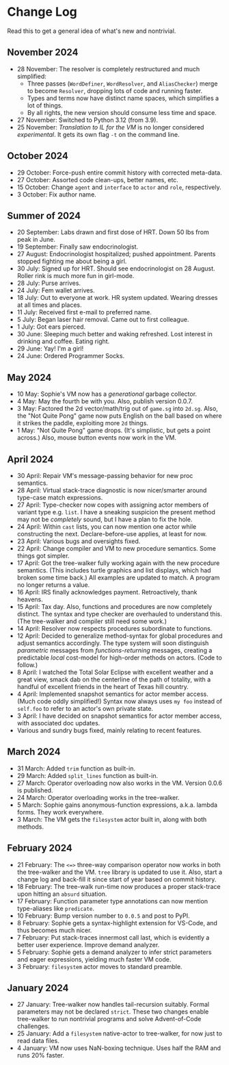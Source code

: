 # Change Log

Read this to get a general idea of what's new and nontrivial.

## November 2024

* 28 November: The resolver is completely restructured and much simplified:
    * Three passes (`WordDefiner`, `WordResolver`, and `AliasChecker`) merge to become `Resolver`, dropping lots of code and running faster.
    * Types and terms now have distinct name spaces, which simplifies a lot of things.
    * By all rights, the new version should consume less time and space.
* 27 November: Switched to Python 3.12 (from 3.9).
* 25 November: *Translation to IL for the VM* is no longer considered *experimental*. It gets its own flag `-t` on the command line.

## October 2024

* 29 October: Force-push entire commit history with corrected meta-data.
* 27 October: Assorted code clean-ups, better names, etc.
* 15 October: Change `agent` and `interface` to `actor` and `role`, respectively.
* 3 October: Fix author name.

## Summer of 2024

* 20 September: Labs drawn and first dose of HRT. Down 50 lbs from peak in June.
* 19 September: Finally saw endocrinologist.
* 27 August: Endocrinologist hospitalized; pushed appointment. Parents stopped fighting me about being a girl.
* 30 July: Signed up for HRT. Should see endocrinologist on 28 August. Roller rink is much more fun in girl-mode.
* 28 July: Purse arrives.
* 24 July: Fem wallet arrives.
* 18 July: Out to everyone at work. HR system updated. Wearing dresses at all times and places.
* 11 July: Received first e-mail to preferred name.
* 5 July: Began laser hair removal. Came out to first colleague.
* 1 July: Got ears pierced.
* 30 June: Sleeping much better and waking refreshed. Lost interest in drinking and coffee. Eating right.
* 29 June: Yay! I'm a girl!
* 24 June: Ordered Programmer Socks.

## May 2024

* 10 May: Sophie's VM now has a *generational* garbage collector.
* 4 May: May the fourth be with you. Also, publish version 0.0.7.
* 3 May: Factored the 2d vector/math/trig out of `game.sg` into `2d.sg`.
  Also, the "Not Quite Pong" game now puts English on the ball based on
  where it strikes the paddle, exploiting more `2d` things.
* 1 May: "Not Quite Pong" game drops. (It's simplistic, but gets a point across.)
  Also, mouse button events now work in the VM.

## April 2024

* 30 April: Repair VM's message-passing behavior for new proc semantics.
* 28 April: Virtual stack-trace diagnostic is now nicer/smarter around type-case match expressions. 
* 27 April: Type-checker now copes with assigning actor members of variant type e.g. `list`.
  I have a sneaking suspicion the present method may not be *completely* sound,
  but I have a plan to fix the hole.
* 24 April: Within `cast` lists, you can now mention one actor while constructing the next.
  Declare-before-use applies, at least for now.
* 23 April: Various bugs and oversights fixed. 
* 22 April: Change compiler and VM to new procedure semantics. Some things got simpler.
* 17 April: Got the tree-walker fully working again with the new procedure semantics.
  (This includes turtle graphics and list displays, which had broken some time back.)
  All examples are updated to match. A program no longer returns a value.
* 16 April: IRS finally acknowledges payment. Retroactively, thank heavens.
* 15 April: Tax day. Also, functions and procedures are now completely distinct.
  The syntax and type checker are overhauled to understand this.
  (The tree-walker and compiler still need some work.)
* 14 April: Resolver now respects procedures subordinate to functions.
* 12 April: Decided to generalize method-syntax for global procedures and adjust semantics accordingly.
  The type system will soon distinguish *parametric* messages from *functions-returning* messages,
  creating a predictable *local* cost-model for high-order methods on actors. (Code to follow.)
* 8 April: I watched the Total Solar Eclipse with excellent weather and a great view,
  smack dab on the centerline of the path of totality,
  with a handful of excellent friends in the heart of Texas hill country.
* 4 April: Implemented snapshot semantics for actor member access. (Much code oddly simplified!)
  Syntax now always uses ``my foo`` instead of ``self.foo`` to refer to an actor's own private state.
* 3 April: I have decided on snapshot semantics for actor member access, with associated doc updates.
* Various and sundry bugs fixed, mainly relating to recent features. 

## March 2024

* 31 March: Added ``trim`` function as built-in.
* 29 March: Added ``split_lines`` function as built-in.
* 27 March: Operator overloading now also works in the VM. Version 0.0.6 is published.
* 24 March: Operator overloading works in the tree-walker.
* 5 March: Sophie gains anonymous-function expressions, a.k.a. lambda forms. They work everywhere.
* 3 March: The VM gets the `filesystem` actor built in, along with both methods.

## February 2024

* 21 February: The `<=>` three-way comparison operator now works in both the tree-walker and the VM.
  `tree` library is updated to use it.
  Also, start a change log and back-fill it since start of year based on commit history.
* 18 February: The tree-walk run-time now produces a proper stack-trace upon hitting an `absurd` situation. 
* 17 February: Function parameter type annotations can now mention type-aliases like `predicate`.  
* 10 February: Bump version number to `0.0.5` and post to PyPI.
* 8 February: Sophie gets a syntax-highlight extension for VS-Code, and thus becomes much nicer.
* 7 February: Put stack-traces innermost call last, which is evidently a better user experience. Improve demand analyzer.
* 5 February: Sophie gets a demand analyzer to infer strict parameters and eager expressions, yielding much faster VM code.
* 3 February: `filesystem` actor moves to standard preamble.


## January 2024

* 27 January: Tree-walker now handles tail-recursion suitably. Formal parameters may not be declared `strict`.
  These two changes enable tree-walker to run nontrivial programs and solve Advent-of-Code challenges.
* 25 January: Add a `filesystem` native-actor to tree-walker, for now just to read data files.
* 4 January: VM now uses NaN-boxing technique. Uses half the RAM and runs 20% faster.

